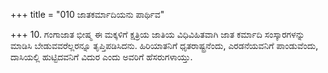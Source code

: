 +++
title = "010 ಜಾತಕರ್ಮಾದಿಯನು ಪಾರ್ಥಿವ"

+++
10. ಗಂಗಾಜಾತ ಭೀಷ್ಮ ಈ ಮಕ್ಕಳಿಗೆ ಕ್ಷತ್ರಿಯ ಜಾತಿಯ ವಿಧಿವಿಹಿತವಾಗಿ ಜಾತ ಕರ್ಮಾದಿ ಸಂಸ್ಕಾರಗಳನ್ನು ಮಾಡಿಸಿ ಬೇಡುವವರೆಲ್ಲರನ್ನೂ ತೃಪ್ತಿಪಡಿಸಿದನು. ಹಿರಿಯಾತನಿಗೆ ಧೃತರಾಷ್ಟ್ರನೆಂದು, ಎರಡನೆಯವನಿಗೆ ಪಾಂಡುವೆಂದು, ದಾಸಿಯಲ್ಲಿ ಹುಟ್ಟಿದವನಿಗೆ ವಿದುರ ಎಂದು ಅವರಿಗೆ ಹೆಸರುಗಳಾಯ್ತು.